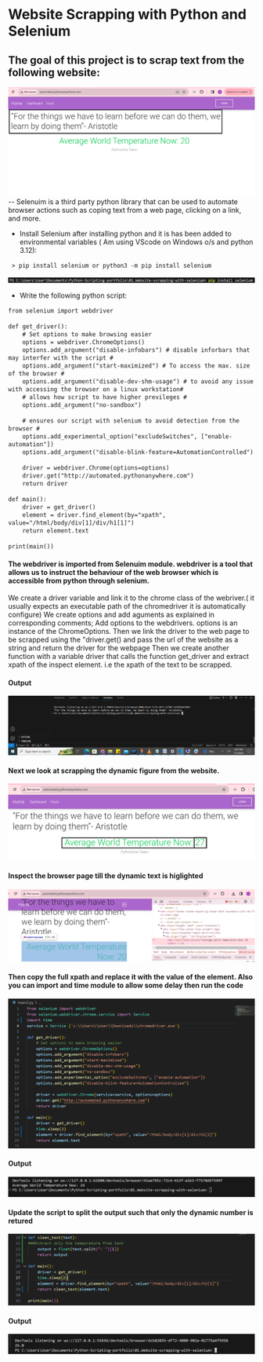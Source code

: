 #  Website Scrapping with Python and Selenium

## The goal of this project is to scrap text from the following website:
![Text ](./images/website.png)
-- Selenuim is a third party python library that can be used to automate browser actions such as coping text from a web page, clicking on a link, and more.

- Install Selenium after installing python and it is has been added to environmental variables ( Am using VScode on Windows o/s and python 3.12):
``` 
 > pip install selenium or python3 -m pip install selenium
```
![Scapped output ](./images/install-selenium.png)



- Write the following python script:
```
from selenium import webdriver

def get_driver():
    # Set options to make browsing easier
    options = webdriver.ChromeOptions()
    options.add_argument("disable-infobars") # disable inforbars that may interfer with the script #
    options.add_argument("start-maximized") # To access the max. size of the browser #
    options.add_argument("disable-dev-shm-usage") # to avoid any issue with accessing the browser on a linux workstation#
    # allows how script to have higher previleges #
    options.add_argument("no-sandbox") 

    # ensures our script with selenium to avoid detection from the browser #
    options.add_experimental_option("excludeSwitches", ["enable-automation"])
    options.add_argument("disable-blink-feature=AutomationControlled")

    driver = webdriver.Chrome(options=options)
    driver.get("http://automated.pythonanywhere.com")
    return driver

def main():
    driver = get_driver()
    element = driver.find_element(by="xpath", value="/html/body/div[1]/div/h1[1]")
    return element.text

print(main())
```
#### The webdriver is imported from  Selenuim module. webdriver is a tool that allows us to instruct the behaviour of the web browser which is accessible from python through selenium.
We create a driver variable and link it to the chrome class of the webriver.( it usually expects an executable path of the chromedriver it is automatically configure)
We create options and add aguments as explained in corresponding comments;
Add options to the webdrivers. options is an instance of the ChromeOptions. 
Then we link the driver to the web page to be scrapped using the "driver.get() and pass the url of the website as a string and return the driver for the webpage
Then we create another function with a variable driver that calls the function get_driver  and extract xpath of the inspect element. i.e the xpath of the text to be scrapped.

#### Output
![Scapped output ](./images/scrapped-output.png)

#### Next we look at scrapping the dynamic figure from the website.
![dynamic number](./images/website2.png)
#### Inspect the browser page till the dynamic text is higlighted
![inspecting the element](./images/website3.png)

#### Then copy the full xpath and replace it with the value of the element. Also you can import and time module to allow some delay then run the code
![inspecting the element](./images/xpatch.png)
#### Output
![Scapped output ](./images/scrapped-output2.png)
#### Update the script to split the output such that only the dynamic number is retured
![dynamic text returned](./images/scriptupdate.png)
#### Output
![Scapped output ](./images/scrapped-output3.png)